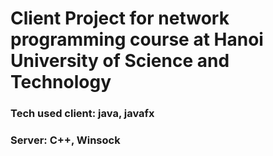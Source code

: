 # Client Project for network programming course at Hanoi University of Science and Technology
### Tech used client: java, javafx
### Server: C++, Winsock